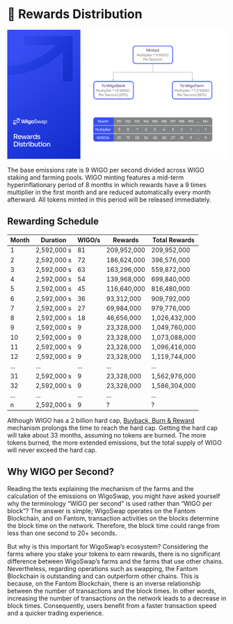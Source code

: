 # 💸 Rewards Distribution

![](../.gitbook/assets/Distribution.png)

The base emissions rate is 9 WIGO per second divided across WIGO staking and farming pools. WIGO minting features a mid-term hyperinflationary period of 8 months in which rewards have a 9 times multiplier in the first month and are reduced automatically every month afterward. All tokens minted in this period will be released immediately.

## Rewarding Schedule

| Month | Duration    | WIGO/s | Rewards     | Total Rewards |
| ----- | ----------- | ------ | ----------- | ------------- |
| 1     | 2,592,000 s | 81     | 209,952,000 | 209,952,000   |
| 2     | 2,592,000 s | 72     | 186,624,000 | 396,576,000   |
| 3     | 2,592,000 s | 63     | 163,296,000 | 559,872,000   |
| 4     | 2,592,000 s | 54     | 139,968,000 | 699,840,000   |
| 5     | 2,592,000 s | 45     | 116,640,000 | 816,480,000   |
| 6     | 2,592,000 s | 36     | 93,312,000  | 909,792,000   |
| 7     | 2,592,000 s | 27     | 69,984,000  | 979,776,000   |
| 8     | 2,592,000 s | 18     | 46,656,000  | 1,026,432,000 |
| 9     | 2,592,000 s | 9      | 23,328,000  | 1,049,760,000 |
| 10    | 2,592,000 s | 9      | 23,328,000  | 1,073,088,000 |
| 11    | 2,592,000 s | 9      | 23,328,000  | 1,096,416,000 |
| 12    | 2,592,000 s | 9      | 23,328,000  | 1,119,744,000 |
| ...   | ...         | ...    | ...         | ...           |
| 31    | 2,592,000 s | 9      | 23,328,000  | 1,562,976,000 |
| 32    | 2,592,000 s | 9      | 23,328,000  | 1,586,304,000 |
| ...   | ...         | ...    | ...         | ...           |
| n     | 2,592,000 s | 9      | ?           | ?             |

Although WIGO has a 2 billion hard cap, [Buyback, Burn & Reward](gamified-burning-mechanism-gbm.md) mechanism prolongs the time to reach the hard cap. Getting the hard cap will take about 33 months, assuming no tokens are burned. The more tokens burned, the more extended emissions, but the total supply of WIGO will never exceed the hard cap.

## **Why WIGO per Second?**

Reading the texts explaining the mechanism of the farms and the calculation of the emissions on WigoSwap, you might have asked yourself why the terminology “WIGO per second” is used rather than “WIGO per block”? The answer is simple; WigoSwap operates on the Fantom Blockchain, and on Fantom, transaction activities on the blocks determine the block time on the network. Therefore, the block time could range from less than one second to 20+ seconds.

But why is this important for WigoSwap’s ecosystem? Considering the farms where you stake your tokens to earn rewards, there is no significant difference between WigoSwap’s farms and the farms that use other chains. Nevertheless, regarding operations such as swapping, the Fantom Blockchain is outstanding and can outperform other chains. This is because, on the Fantom Blockchain, there is an inverse relationship between the number of transactions and the block times. In other words, increasing the number of transactions on the network leads to a decrease in block times. Consequently, users benefit from a faster transaction speed and a quicker trading experience.
